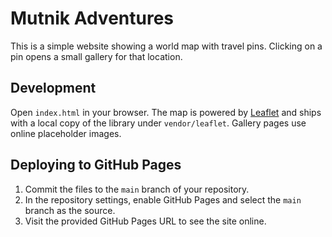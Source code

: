 # Mutnik Adventures

This is a simple website showing a world map with travel pins. Clicking on a pin opens a small gallery for that location.

## Development
Open `index.html` in your browser. The map is powered by [Leaflet](https://leafletjs.com/) and ships with a local copy of the library under `vendor/leaflet`. Gallery pages use online placeholder images.

## Deploying to GitHub Pages
1. Commit the files to the `main` branch of your repository.
2. In the repository settings, enable GitHub Pages and select the `main` branch as the source.
3. Visit the provided GitHub Pages URL to see the site online.


